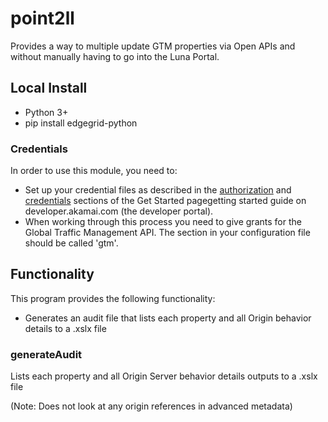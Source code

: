 # point2ll

Provides a way to multiple update GTM properties via Open APIs and without manually having to go into the Luna Portal. 

## Local Install
* Python 3+
* pip install edgegrid-python

### Credentials
In order to use this module, you need to:
* Set up your credential files as described in the [authorization](https://developer.akamai.com/introduction/Prov_Creds.html) and [credentials](https://developer.akamai.com/introduction/Conf_Client.html) sections of the Get Started pagegetting started guide on developer.akamai.com (the developer portal).
* When working through this process you need to give grants for the Global Traffic Management API.  The section in your configuration file should be called 'gtm'.

## Functionality
This program provides the following functionality:
* Generates an audit file that lists each property and all Origin behavior details to a .xslx file


### generateAudit
Lists each property and all Origin Server behavior details outputs to a .xslx file 

(Note: Does not look at any origin references in advanced metadata)
